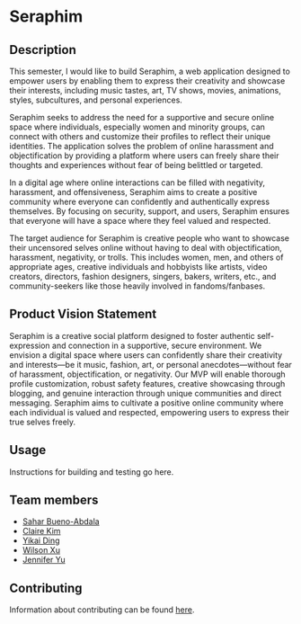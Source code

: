 # Seraphim

## Description

This semester, I would like to build Seraphim, a web application designed to empower users by enabling them to express their creativity and showcase their interests, including music tastes, art, TV shows, movies, animations, styles, subcultures, and personal experiences.

Seraphim seeks to address the need for a supportive and secure online space where individuals, especially women and minority groups, can connect with others and customize their profiles to reflect their unique identities. The application solves the problem of online harassment and objectification by providing a platform where users can freely share their thoughts and experiences without fear of being belittled or targeted.

In a digital age where online interactions can be filled with negativity, harassment, and offensiveness, Seraphim aims to create a positive community where everyone can confidently and authentically express themselves. By focusing on security, support, and users, Seraphim ensures that everyone will have a space where they feel valued and respected.

The target audience for Seraphim is creative people who want to showcase their uncensored selves online without having to deal with objectification, harassment, negativity, or trolls. This includes women, men, and others of appropriate ages, creative individuals and hobbyists like artists, video creators, directors, fashion designers, singers, bakers, writers, etc., and community-seekers like those heavily involved in fandoms/fanbases.

## Product Vision Statement

Seraphim is a creative social platform designed to foster authentic self-expression and connection in a supportive, secure environment. We envision a digital space where users can confidently share their creativity and interests—be it music, fashion, art, or personal anecdotes—without fear of harassment, objectification, or negativity. Our MVP will enable thorough profile customization, robust safety features, creative showcasing through blogging, and genuine interaction through unique communities and direct messaging. Seraphim aims to cultivate a positive online community where each individual is valued and respected, empowering users to express their true selves freely.

## Usage

Instructions for building and testing go here.

## Team members

* [Sahar Bueno-Abdala](https://github.com/saharbueno)
* [Claire Kim](https://github.com/radishsoups)
* [Yikai Ding](https://github.com/dyk2003)
* [Wilson Xu](https://github.com/wilsonxu101)
* [Jennifer Yu](https://github.com/jenniferyuuu)

## Contributing
Information about contributing can be found [here](https://github.com/agiledev-students-fall2024/4-final-project-seraphim/blob/master/CONTRIBUTING.md).
